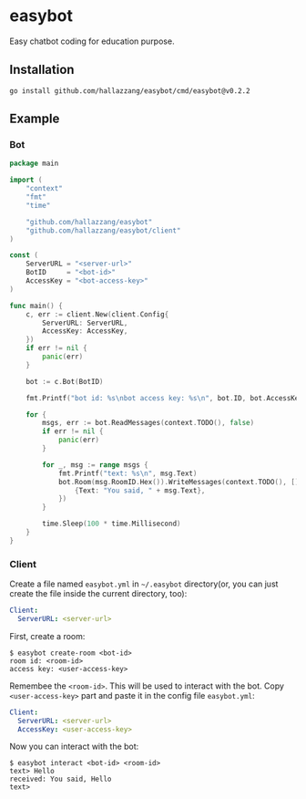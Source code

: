 # easybot

Easy chatbot coding for education purpose.

## Installation

```
go install github.com/hallazzang/easybot/cmd/easybot@v0.2.2
```

## Example

### Bot

```go
package main

import (
	"context"
	"fmt"
	"time"

	"github.com/hallazzang/easybot"
	"github.com/hallazzang/easybot/client"
)

const (
	ServerURL = "<server-url>"
	BotID     = "<bot-id>"
	AccessKey = "<bot-access-key>"
)

func main() {
	c, err := client.New(client.Config{
		ServerURL: ServerURL,
		AccessKey: AccessKey,
	})
	if err != nil {
		panic(err)
	}

	bot := c.Bot(BotID)

	fmt.Printf("bot id: %s\nbot access key: %s\n", bot.ID, bot.AccessKey)

	for {
		msgs, err := bot.ReadMessages(context.TODO(), false)
		if err != nil {
			panic(err)
		}

		for _, msg := range msgs {
			fmt.Printf("text: %s\n", msg.Text)
			bot.Room(msg.RoomID.Hex()).WriteMessages(context.TODO(), []easybot.MessageRequest{
				{Text: "You said, " + msg.Text},
			})
		}

		time.Sleep(100 * time.Millisecond)
	}
}
```

### Client

Create a file named `easybot.yml` in `~/.easybot` directory(or, you can just create the file inside the current directory, too):
```yaml
Client:
  ServerURL: <server-url>
```

First, create a room:
```
$ easybot create-room <bot-id>
room id: <room-id>
access key: <user-access-key>
```

Remembee the `<room-id>`. This will be used to interact with the bot. Copy `<user-access-key>` part and paste it in the config file `easybot.yml`:
```yaml
Client:
  ServerURL: <server-url>
  AccessKey: <user-access-key>
```

Now you can interact with the bot:
```
$ easybot interact <bot-id> <room-id>
text> Hello
received: You said, Hello
text>
```
